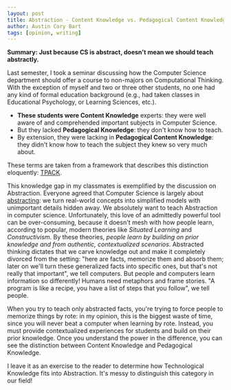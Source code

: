```yaml
---
layout: post
title: Abstraction - Content Knowledge vs. Pedagogical Content Knowledge
author: Austin Cory Bart
tags: [opinion, writing]
---
```


**Summary: Just because CS is abstract, doesn't mean we should teach abstractly.**

Last semester, I took a seminar discussing how the Computer Science department should offer a course to non-majors on Computational Thinking. With the exception of myself and two or three other students, no one had any kind of formal education background (e.g., had taken classes in Educational Psychology, or Learning Sciences, etc.).

*   **These students were Content Knowledge** experts: they were well aware of and comprehended important subjects in Computer Science.
*   But they lacked **Pedagogical Knowledge**: they don't know how to teach.
*   By extension, they were lacking in **Pedagogical Content Knowledge**: they didn't know how to teach the subject they knew so very much about.

These terms are taken from a framework that describes this distinction eloquently: [TPACK](http://www.tpack.org/).

This knowledge gap in my classmates is exemplified by the discussion on Abstraction. Everyone agreed that Computer Science is largely about [abstracting](http://en.wikipedia.org/wiki/Abstraction_(computer_science)): we turn real-world concepts into simplified models with unimportant details hidden away. We absolutely want to teach Abstraction in computer science. Unfortunately, this love of an admittedly powerful tool can be over-consuming, because it doesn't mesh with how people learn, according to popular, modern theories like _Situated Learning_ and _Constructivism_. By these theories, _people learn by building on prior knowledge and from authentic, contextualized scenarios_. Abstracted thinking dictates that we carve knowledge out and make it completely divorced from the setting: "here are facts, memorize them and absorb them; later on we'll turn these generalized facts into specific ones, but that's not really that important", we tell computers. But people and computers learn information so differently! Humans need metaphors and frame stories. "A program is like a recipe, you have a list of steps that you follow", we tell people.

When you try to teach only abstracted facts, you're trying to force people to memorize things by rote: in my opinion, this is the biggest waste of time, since you will never beat a computer when learning by rote. Instead, you must provide contextualized experiences for students and build on their prior knowledge. Once you understand the power in the difference, you can see the distinction between Content Knowledge and Pedagogical Knowledge.

I leave it as an exercise to the reader to determine how Technological Knowledge fits into Abstraction. It's messy to distinguish this category in our field!